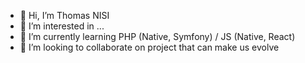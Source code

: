 

- 👋 Hi, I’m Thomas NISI
- 👀 I’m interested in ...
- 🌱 I’m currently learning PHP (Native, Symfony) / JS (Native, React) 
- 💞️ I’m looking to collaborate on project that can make us evolve 

<!---
heytomy/heytomy is a ✨ special ✨ repository because its `README.md` (this file) appears on your GitHub profile.
You can click the Preview link to take a look at your changes.
--->
